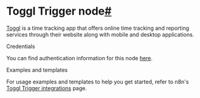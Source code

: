 [](https://github.com/n8n-io/n8n-docs/edit/main/docs/integrations/builtin/trigger-nodes/n8n-nodes-base.toggltrigger.md "Edit this page")

# Toggl Trigger node[#](#toggl-trigger-node "Permanent link")

[Toggl](https://toggl.com/) is a time tracking app that offers online time tracking and reporting services through their website along with mobile and desktop applications.

Credentials

You can find authentication information for this node [here](../../credentials/toggl/).

Examples and templates

For usage examples and templates to help you get started, refer to n8n's [Toggl Trigger integrations](https://n8n.io/integrations/toggl-trigger/) page.